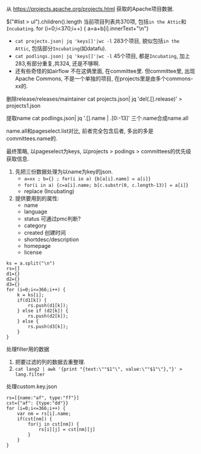 从 https://projects.apache.org/projects.html 获取的Apache项目数据.

$("#list > ul").children().length 当前项目列表共370项, 包括`in the Attic`和`Incubating`.
for (i=0;i<370;i++) { a=a+b[i].innerText+"\n"}

- `cat projects.json| jq 'keys[]'|wc -l` 283个项目, 貌似包括`in the Attic`, 包括部分`Incubating`(如datafu).
- `cat podlings.json| jq 'keys[]'|wc -l` 45个项目, 都是`Incubating`, 加上283,有部分重复,共324, 还是不够啊.
- 还有些奇怪的如airflow 不在这俩里面, 在committee里. 但committee里, 出现Apache Commons, 不是一个单独的项目, 在projects里是由多个commons-xx的.


删除release/releases/maintainer
cat projects.json| jq 'del(.[].release)' > projects1.json

提取name
cat podlings.json| jq '.[].name | .[0:-13]'
三个.name合成name.all

name.all和pageselect.list对比, 前者完全包含后者, 多出的多是committees.name的.

最终策略, 以pageselect为keys, 以projects > podings > committees的优先级获取信息.
1. 先把三份数据处理为以name为key的json. 
    - `a=xx ; b={} ; for(i in a) {b[a[i].name] = a[i]}`
    - `for(i in a) {c=a[i].name; b[c.substr(0, c.length-13)] = a[i]}`
    - replace  (Incubating)
2. 提供要用到的属性:
    - name
    - language
    - status 可通过pmc判断?
    - category
    - created 创建时间
    - shortdesc/description
    - homepage
    - license


```
ks = a.split("\n")
rs=[]
d1={}
d2={}
d3={}
for (i=0;i<=366;i++) {
    k = ks[i];
    if(d1[k]) {
        rs.push(d1[k]);
    } else if (d2[k]) {
        rs.push(d2[k]);
    } else {
        rs.push(d3[k]);
    }
}
```

处理filter用的数据
1. 把要过滤的列的数据去重整理.
2. `cat lang2 | awk '{print "{text:\""$1"\", value:\""$1"\"},"}' > lang.filter`


处理custom.key.json
```
rs=[{name:"af", type:"ff"}]
cst={"af": {type:"dd"}}
for (i=0;i<=366;i++) {
    var nm = rs[i].name;
    if(cst[nm]) {
        for(j in cst[nm]) {
            rs[i][j] = cst[nm][j]
        }
    }
}
```
